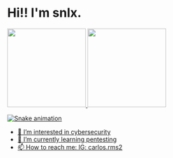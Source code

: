 # Hi!! I'm snlx.

<div>
<a href="https://github.com/snlx22">
<img loading="lazy" height="180em" src="https://github-readme-stats.vercel.app/api/top-langs/?username=snlx22&layout=compact&langs_count=7&theme=dracula"/>
<img loading="lazy" height="180em" src="https://github-readme-stats.vercel.app/api?username=snlx22&show_icons=true&theme=dracula&include_all_commits=true&count_private=true"/>
</div>

![Snake animation](https://github.com/snlx22/blob/output/github-contribution-grid-snake.svg)



- 👀 I’m interested in cybersecurity
- 🌱 I’m currently learning pentesting
- 📫 How to reach me: IG: carlos.rms2

